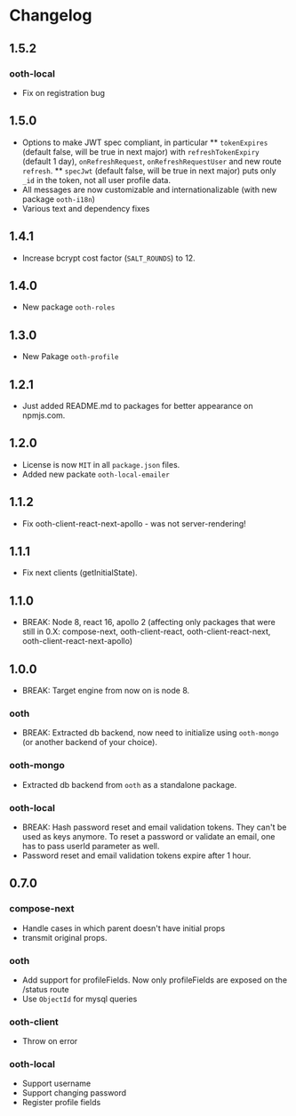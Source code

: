 # Changelog

## 1.5.2

### ooth-local

* Fix on registration bug

## 1.5.0

* Options to make JWT spec compliant, in particular
** `tokenExpires` (default false, will be true in next major) with `refreshTokenExpiry` (default  1 day), `onRefreshRequest`, `onRefreshRequestUser` and new route `refresh`.
** `specJwt` (default false, will be true in next major) puts only `_id` in the token, not all user profile data.
* All messages are now customizable and internationalizable (with new package `ooth-i18n`)
* Various text and dependency fixes

## 1.4.1

* Increase bcrypt cost factor (`SALT_ROUNDS`) to 12.

## 1.4.0

* New package `ooth-roles`

## 1.3.0

* New Pakage `ooth-profile`

## 1.2.1

* Just added README.md to packages for better appearance on npmjs.com.

## 1.2.0

* License is now `MIT` in all `package.json` files.
* Added new packate `ooth-local-emailer`

## 1.1.2

* Fix ooth-client-react-next-apollo - was not server-rendering!

## 1.1.1

* Fix next clients (getInitialState).

## 1.1.0

* BREAK: Node 8, react 16, apollo 2 (affecting only packages that were still in 0.X: compose-next, ooth-client-react, ooth-client-react-next, ooth-client-react-next-apollo)

## 1.0.0

* BREAK: Target engine from now on is node 8.

### ooth

* BREAK: Extracted db backend, now need to initialize using `ooth-mongo` (or another backend of your choice).

### ooth-mongo

* Extracted db backend from `ooth` as a standalone package.

### ooth-local

* BREAK: Hash password reset and email validation tokens. They can't be used as keys anymore. To reset a password or validate an email, one has to pass userId parameter as well.
* Password reset and email validation tokens expire after 1 hour.

## 0.7.0

### compose-next

* Handle cases in which parent doesn't have initial props
* transmit original props.

### ooth

* Add support for profileFields. Now only profileFields are exposed on the /status route
* Use `ObjectId` for mysql queries

### ooth-client

* Throw on error

### ooth-local

* Support username
* Support changing password
* Register profile fields
